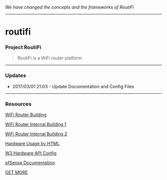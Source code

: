 _We have changed the concepts and the frameworks of RoutiFi_

***

# routifi
### Project RoutiFi
>RoutiFi is a WiFi router platform

***

### Updates
* 2017/03/01 21:03 - Update Documentation and Config Files

***

### Resources
[WiFi Router Building](https://arstechnica.com/gadgets/2016/04/the-ars-guide-to-building-a-linux-router-from-scratch/)

[WiFi Router Internal Building 1](http://www.hardwaresecrets.com/anatomy-of-a-broadband-router/)

[WiFi Router Internal Building 2](http://www.cisco.com/networkers/nw99_pres/601.pdf)

[Hardware Usage by HTML](http://www.girliemac.com/presentation-slides/html5-mobile-approach/deviceAPIs.html)

[W3 Hardware API Config](https://www.w3.org/2009/dap/)

[pfSense Documentation](https://www.pfsense.org/)

[GET MORE](https://www.google.com)
